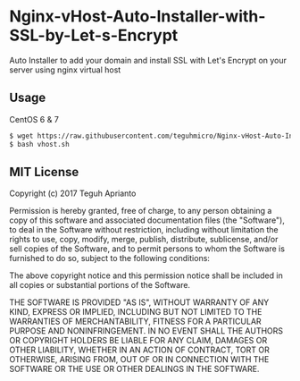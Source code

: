 # Nginx-vHost-Auto-Installer-with-SSL-by-Let-s-Encrypt
Auto Installer to add your domain and install SSL with Let's Encrypt on your server using nginx virtual host

## Usage ##

CentOS 6 & 7
```bash
$ wget https://raw.githubusercontent.com/teguhmicro/Nginx-vHost-Auto-Installer-with-SSL-by-Let-s-Encrypt/master/vhost.sh -O vhost.sh
$ bash vhost.sh
```

## MIT License ##

Copyright (c) 2017 Teguh Aprianto

Permission is hereby granted, free of charge, to any person obtaining a copy
of this software and associated documentation files (the "Software"), to deal
in the Software without restriction, including without limitation the rights
to use, copy, modify, merge, publish, distribute, sublicense, and/or sell
copies of the Software, and to permit persons to whom the Software is
furnished to do so, subject to the following conditions:

The above copyright notice and this permission notice shall be included in all
copies or substantial portions of the Software.

THE SOFTWARE IS PROVIDED "AS IS", WITHOUT WARRANTY OF ANY KIND, EXPRESS OR
IMPLIED, INCLUDING BUT NOT LIMITED TO THE WARRANTIES OF MERCHANTABILITY,
FITNESS FOR A PARTICULAR PURPOSE AND NONINFRINGEMENT. IN NO EVENT SHALL THE
AUTHORS OR COPYRIGHT HOLDERS BE LIABLE FOR ANY CLAIM, DAMAGES OR OTHER
LIABILITY, WHETHER IN AN ACTION OF CONTRACT, TORT OR OTHERWISE, ARISING FROM,
OUT OF OR IN CONNECTION WITH THE SOFTWARE OR THE USE OR OTHER DEALINGS IN THE
SOFTWARE.
